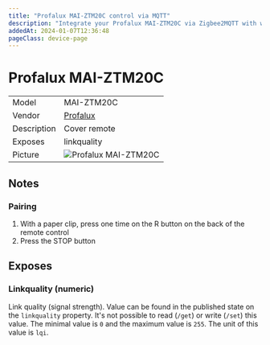 ```yaml
---
title: "Profalux MAI-ZTM20C control via MQTT"
description: "Integrate your Profalux MAI-ZTM20C via Zigbee2MQTT with whatever smart home infrastructure you are using without the vendor's bridge or gateway."
addedAt: 2024-01-07T12:36:48
pageClass: device-page
---
```


<!-- !!!! -->
<!-- ATTENTION: This file is auto-generated through docgen! -->
<!-- You can only edit the "Notes"-Section between the two comment lines "Notes BEGIN" and "Notes END". -->
<!-- Do not use h1 or h2 heading within "## Notes"-Section. -->
<!-- !!!! -->

# Profalux MAI-ZTM20C

|     |     |
|-----|-----|
| Model | MAI-ZTM20C  |
| Vendor  | [Profalux](/supported-devices/#v=Profalux)  |
| Description | Cover remote |
| Exposes | linkquality |
| Picture | ![Profalux MAI-ZTM20C](https://www.zigbee2mqtt.io/images/devices/MAI-ZTM20C.png) |


<!-- Notes BEGIN: You can edit here. Add "## Notes" headline if not already present. -->
## Notes

### Pairing

1. With a paper clip, press one time on the R button on the back of the remote control
2. Press the STOP button
<!-- Notes END: Do not edit below this line -->




## Exposes

### Linkquality (numeric)
Link quality (signal strength).
Value can be found in the published state on the `linkquality` property.
It's not possible to read (`/get`) or write (`/set`) this value.
The minimal value is `0` and the maximum value is `255`.
The unit of this value is `lqi`.

